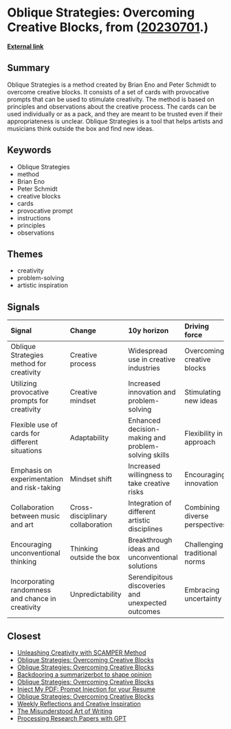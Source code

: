 # __Oblique Strategies: Overcoming Creative Blocks__, from ([20230701](https://kghosh.substack.com/p/20230701).)

__[External link](https://matt-rickard.com/list-of-all-oblique-strategies)__



## Summary

Oblique Strategies is a method created by Brian Eno and Peter Schmidt to overcome creative blocks. It consists of a set of cards with provocative prompts that can be used to stimulate creativity. The method is based on principles and observations about the creative process. The cards can be used individually or as a pack, and they are meant to be trusted even if their appropriateness is unclear. Oblique Strategies is a tool that helps artists and musicians think outside the box and find new ideas.

## Keywords

* Oblique Strategies
* method
* Brian Eno
* Peter Schmidt
* creative blocks
* cards
* provocative prompt
* instructions
* principles
* observations

## Themes

* creativity
* problem-solving
* artistic inspiration

## Signals

| Signal                                            | Change                           | 10y horizon                                         | Driving force                  |
|:--------------------------------------------------|:---------------------------------|:----------------------------------------------------|:-------------------------------|
| Oblique Strategies method for creativity          | Creative process                 | Widespread use in creative industries               | Overcoming creative blocks     |
| Utilizing provocative prompts for creativity      | Creative mindset                 | Increased innovation and problem-solving            | Stimulating new ideas          |
| Flexible use of cards for different situations    | Adaptability                     | Enhanced decision-making and problem-solving skills | Flexibility in approach        |
| Emphasis on experimentation and risk-taking       | Mindset shift                    | Increased willingness to take creative risks        | Encouraging innovation         |
| Collaboration between music and art               | Cross-disciplinary collaboration | Integration of different artistic disciplines       | Combining diverse perspectives |
| Encouraging unconventional thinking               | Thinking outside the box         | Breakthrough ideas and unconventional solutions     | Challenging traditional norms  |
| Incorporating randomness and chance in creativity | Unpredictability                 | Serendipitous discoveries and unexpected outcomes   | Embracing uncertainty          |

## Closest

* [Unleashing Creativity with SCAMPER Method](0e850e13ca65ce51de13cd4e0ec85861)
* [Oblique Strategies: Overcoming Creative Blocks](624594b96816ab42c43832aa315bf3b7)
* [Oblique Strategies: Overcoming Creative Blocks](624594b96816ab42c43832aa315bf3b7)
* [Backdooring a summarizerbot to shape opinion](4d1abdf7e702b559c6ccff847ce4d8d0)
* [Oblique Strategies: Overcoming Creative Blocks](624594b96816ab42c43832aa315bf3b7)
* [Inject My PDF: Prompt Injection for your Resume](b2d7d8acca09603a27029a23e3690580)
* [Oblique Strategies: Overcoming Creative Blocks](624594b96816ab42c43832aa315bf3b7)
* [Weekly Reflections and Creative Inspiration](1bc6c11e394022139f8af61a7554a7ec)
* [The Misunderstood Art of Writing](084d5851e2f7a188dcc1d0f7e364f444)
* [Processing Research Papers with GPT](4a685a928e7e774cc5f442248bc0dde0)